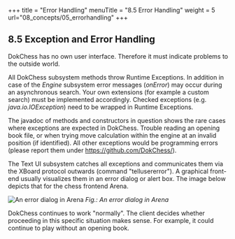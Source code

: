 +++
title = "Error Handling"
menuTitle = "8.5 Error Handling"
weight = 5
url="08_concepts/05_errorhandling"
+++

## 8.5 Exception and Error Handling

DokChess has no own user interface. Therefore it must indicate problems to the outside world.

All DokChess subsystem methods throw Runtime Exceptions.
In addition in case of the _Engine_ subsystem error messages (_onError_) may occur during an asynchronous search.
Your own extensions (for example a custom search) must be implemented accordingly.
Checked exceptions (e.g. _java.io.IOException_) need to be wrapped in Runtime Exceptions.

The javadoc of methods and constructors in question shows the rare cases where exceptions are expected in DokChess.
Trouble reading an opening book file, or when trying move calculation within the engine at an invalid position (if identified).
All other exceptions would be programming errors (please report them under https://github.com/DokChess/).

The Text UI subsystem catches all exceptions and communicates them via the XBoard protocol outwards (command "tellusererror").
A graphical front-end usually visualizes them in an error dialog or alert box.
The image below depicts that for the chess frontend Arena.

![An error dialog in Arena](/images/en/08_xx_ArenaErrorMessage.png "An error dialog in Arena")
*Fig.: An error dialog in Arena*

DokChess continues to work "normally".
The client decides whether proceeding in this specific situation makes sense.
For example, it could continue to play without an opening book.
